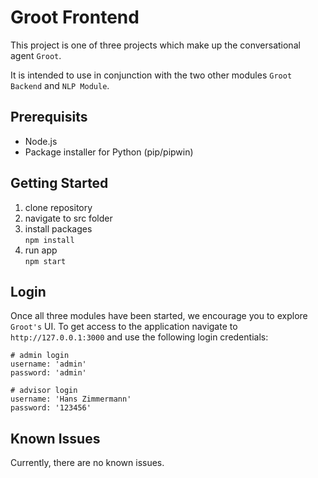 # Groot Frontend

This project is one of three projects which make up the conversational agent ```Groot```.

It is intended to use in conjunction with the two other modules ```Groot Backend``` and ```NLP Module```.

## Prerequisits
- Node.js
- Package installer for Python (pip/pipwin)

## Getting Started
1. clone repository
1. navigate to src folder
1. install packages  
    ```npm install```
1. run app  
    ```npm start```

## Login
Once all three modules have been started, we encourage you to explore ```Groot's``` UI.
To get access to the application navigate to ```http://127.0.0.1:3000``` and use the following login credentials:

```
# admin login
username: 'admin'
password: 'admin'

# advisor login
username: 'Hans Zimmermann'
password: '123456'

```

## Known Issues
Currently, there are no known issues.